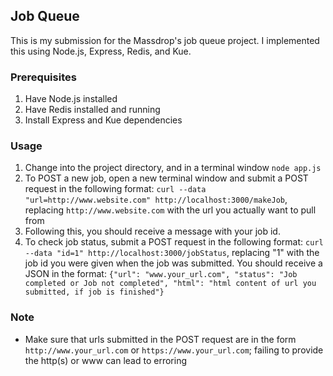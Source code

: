 ## Job Queue

This is my submission for the Massdrop's job queue project. I implemented this using Node.js, Express, Redis, and Kue. 

### Prerequisites
1. Have Node.js installed
2. Have Redis installed and running
3. Install Express and Kue dependencies

### Usage
1. Change into the project directory, and in a terminal window `node app.js`
2. To POST a new job, open a new terminal window and submit a POST request in the following format: `curl --data "url=http://www.website.com" http://localhost:3000/makeJob`, replacing `http://www.website.com` with the url you actually want to pull from
3. Following this, you should receive a message with your job id.
4. To check job status, submit a POST request in the following format: `curl --data "id=1" http://localhost:3000/jobStatus`, replacing "1" with the job id you were given when the job was submitted. You should receive a JSON in the format: `{"url": "www.your_url.com", "status": "Job completed or Job not completed", "html": "html content of url you submitted, if job is finished"}`

### Note
* Make sure that urls submitted in the POST request are in the form `http://www.your_url.com` or `https://www.your_url.com`; failing to provide the http(s) or www can lead to erroring
